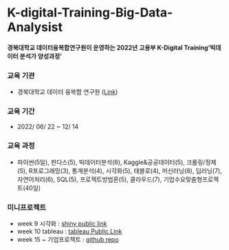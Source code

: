 # K-digital-Training-Big-Data-Analysist
#### 경북대학교 데이터융복합연구원이 운영하는 2022년 고용부 K-Digital Training‘빅데이터 분석가 양성과정’


### 교육 기관
- 경북대학교 데이터 융복합 연구원 (<a href='https://datainstitute.knu.ac.kr/' >Link</a>)


### 교육 기간
- 2022/ 06/ 22 ~ 12/ 14


### 교육 과정
- 파이썬(5일), 판다스(5), 빅데이터분석(6), Kaggle&공공데이터(5), 크롤링/정제(5), R프로그래밍(3), 통계분석(4), 시각화(5), 태블로(4), 머신러닝(8), 딥러닝(7), 자연어처리(6), SQL(5), 프로젝트방법론(5), 클라우드(7), 기업수요맞춤형프로젝트(40일)


### 미니프로젝트
- week 9 시각화 : <a href="https://blueberrysmoooothie.shinyapps.io/devil_bear/">shiny public link</a>
- week 10 tableau : <a href = "https://public.tableau.com/views/hansu/sheet28?:language=ko-KR&publish=yes&:display_count=n&:origin=viz_share_link">tableau Public Link</a>
- week 15 ~ 기업프로젝트 : <a href = "https://github.com/knudatascientists/lg-innotek-projects">github repo</a>